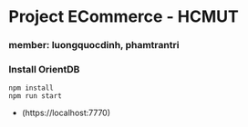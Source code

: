 # Project ECommerce - HCMUT

### member: luongquocdinh,  phamtrantri

### Install OrientDB

```
npm install
npm run start
```

* (https://localhost:7770)
